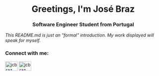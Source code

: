 <h1 align="center">Greetings, I'm José Braz</h1>
<h3 align="center">Software Engineer Student from Portugal</h3>


*This README.md is just an "formal" introduction. My work displayed will speak for myself.*


<h3 align="left">Connect with me:</h3>
<p align="left">
<a href="https://linkedin.com/in/jcbraz" target="blank"><img align="center" src="https://raw.githubusercontent.com/rahuldkjain/github-profile-readme-generator/master/src/images/icons/Social/linked-in-alt.svg" alt="jcbraz" height="30" width="40" /></a>
<a href="https://www.youtube.com/c/jcbraz" target="blank"><img align="center" src="https://raw.githubusercontent.com/rahuldkjain/github-profile-readme-generator/master/src/images/icons/Social/youtube.svg" alt="jcbraz" height="30" width="40" /></a>
</p>
